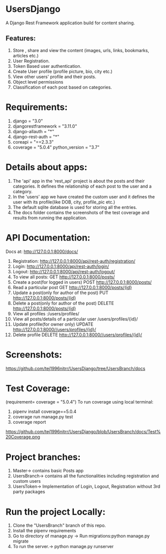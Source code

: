 # UsersDjango

A Django Rest Framework application build for content sharing. 

## Features:
1. Store , share and view the content (images, urls, links, bookmarks, articles etc.)
2. User Registration.
3. Token Based user authentication.
4. Create User profile (profile picture, bio, city etc.)
5. View other users' profile and their posts.
6. Object level permissions
7. Classification of each post based on categories.

# Requirements:
1. django = "3.0"
2. djangorestframework = "3.11.0"
3. django-allauth = "*"
4. django-rest-auth = "*"
5. coreapi = "==2.3.3"
6. coverage = "5.0.4"
python_version = "3.7"

# Details about apps:
1. The 'api' app in the 'rest_api' project is about the posts and their categories. It defines the relationship of each post to the user and a category. 
2. In the 'users' app we have created the custom user and it defines the user with its profile(like DOB, city, profile_pic etc.)
3. The default sqlite database is used for storing all the entries.
4. The docs folder contains the screenshots of the test coverage and results from running the application.

# API Documentation:
Docs at: http://127.0.0.1:8000/docs/
1. Registration: http://127.0.0.1:8000/api/rest-auth/registration/
2. Login:  http://127.0.0.1:8000/api/rest-auth/login/
3. Logout:  http://127.0.0.1:8000/api/rest-auth/logout/
4. To view all posts: GET http://127.0.0.1:8000/posts/
5. Create a post(for logged in users) POST http://127.0.0.1:8000/posts/
6. Read a particular post GET http://127.0.0.1:8000/posts/{id}
7. Update a post(only for author of the post) PUT http://127.0.0.1:8000/posts/{id}
8. Delete a post(only for author of the post) DELETE http://127.0.0.1:8000/posts/{id}
9. View all profiles :/users/profiles/
10.  View all posts/details of a particular user /users/profiles/{id}/
11. Update profile(for owner only)  UPDATE http://127.0.0.1:8000//users/profiles/{id}/
12. Delete profile DELETE http://127.0.0.1:8000//users/profiles/{id}/

# Screenshots:
https://github.com/tej1996nitrr/UsersDjango/tree/UsersBranch/docs

# Test Coverage:

(requirement= coverage = "5.0.4")
To run coverage using local terminal:
1. pipenv install coverage==5.0.4
2. coverage run  manage.py test
3. coverage report

https://github.com/tej1996nitrr/UsersDjango/blob/UsersBranch/docs/Test%20Coverage.png

# Project branches:
1. Master-> contains basic Posts app
2. UsersBranch-> contains all the functionalities including registration and custom users
3. UsersToken-> Implementation of Login, Logout, Registration without 3rd party packages

# Run the project Locally:
1. Clone the "UsersBranch" branch of this repo.
2. Install the pipenv requirements
3. Go to directory of manage.py -> Run migrations:python manage.py migrate
4. To run the server.-> python manage.py runserver
